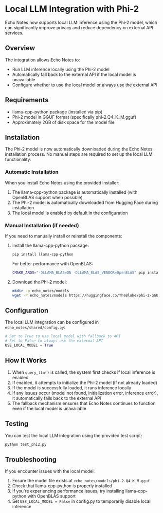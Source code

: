# Local LLM Integration with Phi-2

Echo Notes now supports local LLM inference using the Phi-2 model, which can significantly improve privacy and reduce dependency on external API services.

## Overview

The integration allows Echo Notes to:
- Run LLM inference locally using the Phi-2 model
- Automatically fall back to the external API if the local model is unavailable
- Configure whether to use the local model or always use the external API

## Requirements

- llama-cpp-python package (installed via pip)
- Phi-2 model in GGUF format (specifically phi-2.Q4_K_M.gguf)
- Approximately 2GB of disk space for the model file

## Installation

The Phi-2 model is now automatically downloaded during the Echo Notes installation process. No manual steps are required to set up the local LLM functionality.

### Automatic Installation

When you install Echo Notes using the provided installer:

1. The llama-cpp-python package is automatically installed (with OpenBLAS support when possible)
2. The Phi-2 model is automatically downloaded from Hugging Face during installation
3. The local model is enabled by default in the configuration

### Manual Installation (if needed)

If you need to manually install or reinstall the components:

1. Install the llama-cpp-python package:
   ```bash
   pip install llama-cpp-python
   ```
   
   For better performance with OpenBLAS:
   ```bash
   CMAKE_ARGS="-DLLAMA_BLAS=ON -DLLAMA_BLAS_VENDOR=OpenBLAS" pip install llama-cpp-python
   ```

2. Download the Phi-2 model:
   ```bash
   mkdir -p echo_notes/models
   wget -P echo_notes/models https://huggingface.co/TheBloke/phi-2-GGUF/resolve/main/phi-2.Q4_K_M.gguf
   ```

## Configuration

The local LLM integration can be configured in `echo_notes/shared/config.py`:

```python
# Set to True to use local model with fallback to API
# Set to False to always use the external API
USE_LOCAL_MODEL = True
```

## How It Works

1. When `query_llm()` is called, the system first checks if local inference is enabled
2. If enabled, it attempts to initialize the Phi-2 model (if not already loaded)
3. If the model is successfully loaded, it runs inference locally
4. If any issues occur (model not found, initialization error, inference error), it automatically falls back to the external API
5. The fallback mechanism ensures that Echo Notes continues to function even if the local model is unavailable

## Testing

You can test the local LLM integration using the provided test script:

```bash
python test_phi2.py
```

## Troubleshooting

If you encounter issues with the local model:

1. Ensure the model file exists at `echo_notes/models/phi-2.Q4_K_M.gguf`
2. Check that llama-cpp-python is properly installed
3. If you're experiencing performance issues, try installing llama-cpp-python with OpenBLAS support
4. Set `USE_LOCAL_MODEL = False` in config.py to temporarily disable local inference
